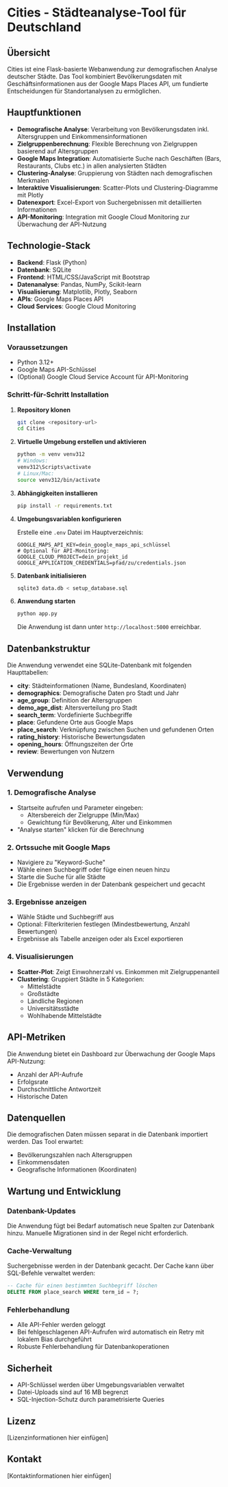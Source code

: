 # Cities - Städteanalyse-Tool für Deutschland

## Übersicht

Cities ist eine Flask-basierte Webanwendung zur demografischen Analyse deutscher Städte. Das Tool kombiniert Bevölkerungsdaten mit Geschäftsinformationen aus der Google Maps Places API, um fundierte Entscheidungen für Standortanalysen zu ermöglichen.

## Hauptfunktionen

- **Demografische Analyse**: Verarbeitung von Bevölkerungsdaten inkl. Altersgruppen und Einkommensinformationen
- **Zielgruppenberechnung**: Flexible Berechnung von Zielgruppen basierend auf Altersgruppen
- **Google Maps Integration**: Automatisierte Suche nach Geschäften (Bars, Restaurants, Clubs etc.) in allen analysierten Städten
- **Clustering-Analyse**: Gruppierung von Städten nach demografischen Merkmalen
- **Interaktive Visualisierungen**: Scatter-Plots und Clustering-Diagramme mit Plotly
- **Datenexport**: Excel-Export von Suchergebnissen mit detaillierten Informationen
- **API-Monitoring**: Integration mit Google Cloud Monitoring zur Überwachung der API-Nutzung

## Technologie-Stack

- **Backend**: Flask (Python)
- **Datenbank**: SQLite
- **Frontend**: HTML/CSS/JavaScript mit Bootstrap
- **Datenanalyse**: Pandas, NumPy, Scikit-learn
- **Visualisierung**: Matplotlib, Plotly, Seaborn
- **APIs**: Google Maps Places API
- **Cloud Services**: Google Cloud Monitoring

## Installation

### Voraussetzungen

- Python 3.12+
- Google Maps API-Schlüssel
- (Optional) Google Cloud Service Account für API-Monitoring

### Schritt-für-Schritt Installation

1. **Repository klonen**
   ```bash
   git clone <repository-url>
   cd Cities
   ```

2. **Virtuelle Umgebung erstellen und aktivieren**
   ```bash
   python -m venv venv312
   # Windows:
   venv312\Scripts\activate
   # Linux/Mac:
   source venv312/bin/activate
   ```

3. **Abhängigkeiten installieren**
   ```bash
   pip install -r requirements.txt
   ```

4. **Umgebungsvariablen konfigurieren**
   
   Erstelle eine `.env` Datei im Hauptverzeichnis:
   ```
   GOOGLE_MAPS_API_KEY=dein_google_maps_api_schlüssel
   # Optional für API-Monitoring:
   GOOGLE_CLOUD_PROJECT=dein_projekt_id
   GOOGLE_APPLICATION_CREDENTIALS=pfad/zu/credentials.json
   ```

5. **Datenbank initialisieren**
   ```bash
   sqlite3 data.db < setup_database.sql
   ```

6. **Anwendung starten**
   ```bash
   python app.py
   ```

   Die Anwendung ist dann unter `http://localhost:5000` erreichbar.

## Datenbankstruktur

Die Anwendung verwendet eine SQLite-Datenbank mit folgenden Haupttabellen:

- **city**: Städteinformationen (Name, Bundesland, Koordinaten)
- **demographics**: Demografische Daten pro Stadt und Jahr
- **age_group**: Definition der Altersgruppen
- **demo_age_dist**: Altersverteilung pro Stadt
- **search_term**: Vordefinierte Suchbegriffe
- **place**: Gefundene Orte aus Google Maps
- **place_search**: Verknüpfung zwischen Suchen und gefundenen Orten
- **rating_history**: Historische Bewertungsdaten
- **opening_hours**: Öffnungszeiten der Orte
- **review**: Bewertungen von Nutzern

## Verwendung

### 1. Demografische Analyse

- Startseite aufrufen und Parameter eingeben:
  - Altersbereich der Zielgruppe (Min/Max)
  - Gewichtung für Bevölkerung, Alter und Einkommen
- "Analyse starten" klicken für die Berechnung

### 2. Ortssuche mit Google Maps

- Navigiere zu "Keyword-Suche"
- Wähle einen Suchbegriff oder füge einen neuen hinzu
- Starte die Suche für alle Städte
- Die Ergebnisse werden in der Datenbank gespeichert und gecacht

### 3. Ergebnisse anzeigen

- Wähle Städte und Suchbegriff aus
- Optional: Filterkriterien festlegen (Mindestbewertung, Anzahl Bewertungen)
- Ergebnisse als Tabelle anzeigen oder als Excel exportieren

### 4. Visualisierungen

- **Scatter-Plot**: Zeigt Einwohnerzahl vs. Einkommen mit Zielgruppenanteil
- **Clustering**: Gruppiert Städte in 5 Kategorien:
  - Mittelstädte
  - Großstädte
  - Ländliche Regionen
  - Universitätsstädte
  - Wohlhabende Mittelstädte

## API-Metriken

Die Anwendung bietet ein Dashboard zur Überwachung der Google Maps API-Nutzung:
- Anzahl der API-Aufrufe
- Erfolgsrate
- Durchschnittliche Antwortzeit
- Historische Daten

## Datenquellen

Die demografischen Daten müssen separat in die Datenbank importiert werden. Das Tool erwartet:
- Bevölkerungszahlen nach Altersgruppen
- Einkommensdaten
- Geografische Informationen (Koordinaten)

## Wartung und Entwicklung

### Datenbank-Updates

Die Anwendung fügt bei Bedarf automatisch neue Spalten zur Datenbank hinzu. Manuelle Migrationen sind in der Regel nicht erforderlich.

### Cache-Verwaltung

Suchergebnisse werden in der Datenbank gecacht. Der Cache kann über SQL-Befehle verwaltet werden:
```sql
-- Cache für einen bestimmten Suchbegriff löschen
DELETE FROM place_search WHERE term_id = ?;
```

### Fehlerbehandlung

- Alle API-Fehler werden geloggt
- Bei fehlgeschlagenen API-Aufrufen wird automatisch ein Retry mit lokalem Bias durchgeführt
- Robuste Fehlerbehandlung für Datenbankoperationen

## Sicherheit

- API-Schlüssel werden über Umgebungsvariablen verwaltet
- Datei-Uploads sind auf 16 MB begrenzt
- SQL-Injection-Schutz durch parametrisierte Queries

## Lizenz

[Lizenzinformationen hier einfügen]

## Kontakt

[Kontaktinformationen hier einfügen] 